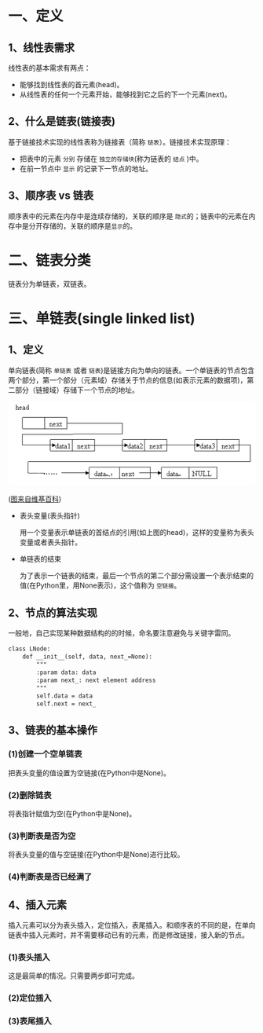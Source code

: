 # 一、定义

## 1、线性表需求

线性表的基本需求有两点：

- 能够找到线性表的首元素(head)。
- 从线性表的任何一个元素开始，能够找到它之后的下一个元素(next)。

## 2、什么是链表(链接表)

基于链接技术实现的线性表称为链接表（简称 `链表`）。链接技术实现原理：

- 把表中的元素 `分别` 存储在  `独立的存储块`(称为链表的 `结点` )中。
- 在前一节点中 `显示` 的记录下一节点的地址。

## 3、顺序表 vs 链表

顺序表中的元素在内存中是连续存储的，关联的顺序是 `隐式`的；链表中的元素在内存中是分开存储的，关联的顺序是`显示`的。

# 二、链表分类
链表分为单链表，双链表。
# 三、单链表(single linked list)

## 1、定义

单向链表(简称 `单链表` 或者 `链表`)是链接方向为单向的链表。一个单链表的节点包含两个部分，第一个部分（元素域）存储关于节点的信息(如表示元素的数据项)，第二部分（链接域）存储下一个节点的地址。

![](images/single_linked_list.png)

([图来自维基百科](https://zh.wikipedia.org/wiki/%E5%8D%95%E5%90%91%E9%93%BE%E8%A1%A8))

- 表头变量(表头指针)

  用一个变量表示单链表的首结点的引用(如上图的head)，这样的变量称为表头变量或者表头指针。

- 单链表的结束

  为了表示一个链表的结束，最后一个节点的第二个部分需设置一个表示结束的值(在Python里，用None表示)，这个值称为 `空链接`。

## 2、节点的算法实现
一般地，自己实现某种数据结构的的时候，命名要注意避免与关键字雷同。

```
class LNode:
    def __init__(self, data, next_=None):
        """
        :param data: data
        :param next_: next element address
        """
        self.data = data
        self.next = next_
```

## 3、链表的基本操作

###  (1)创建一个空单链表

把表头变量的值设置为空链接(在Python中是None)。

### (2)删除链表

将表指针赋值为空(在Python中是None)。

### (3)判断表是否为空

将表头变量的值与空链接(在Python中是None)进行比较。

### (4)判断表是否已经满了

## 4、插入元素

插入元素可以分为表头插入，定位插入，表尾插入。和顺序表的不同的是，在单向链表中插入元素时，并不需要移动已有的元素，而是修改链接，接入新的节点。

### (1)表头插入
这是最简单的情况。只需要两步即可完成。

### (2)定位插入

### (3)表尾插入

### 